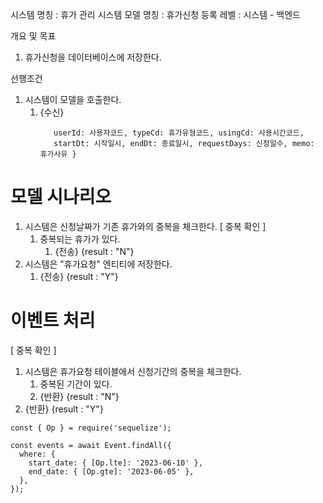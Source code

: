 시스템 명칭 : 휴가 관리 시스템
모델 명칭 : 휴가신청 등록
레벨 : 시스템 - 백엔드

개요 및 목표
1. 휴가신청을 데이터베이스에 저장한다.

선행조건
1. 시스템이 모델을 호출한다.
	1. {수신} 
	   	```편집데이터 = { 
		   userId: 사용자코드, typeCd: 휴가유형코드, usingCd: 사용시간코드, 
		   startDt: 시작일시, endDt: 종료일시, requestDays: 신청일수, memo: 휴가사유 }

# 모델 시나리오
1. 시스템은 신청날짜가 기존 휴가와의 중복을 체크한다. [ 중복 확인 ]
	1. 중복되는 휴가가 있다.
		1. {전송} {result : "N"}
2. 시스템은 "휴가요청" 엔티티에 저장한다.
	1. {전송} {result : "Y"}

# 이벤트 처리
[ 중복 확인 ]
1. 시스템은 휴가요청 테이블에서 신청기간의 중복을 체크한다.
	1. 중복된 기간이 있다.
	2. {반환}  {result : "N"}
2. {반환} {result : "Y"}


```
const { Op } = require('sequelize');

const events = await Event.findAll({
  where: {
    start_date: { [Op.lte]: '2023-06-10' },
    end_date: { [Op.gte]: '2023-06-05' },
  },
});


```